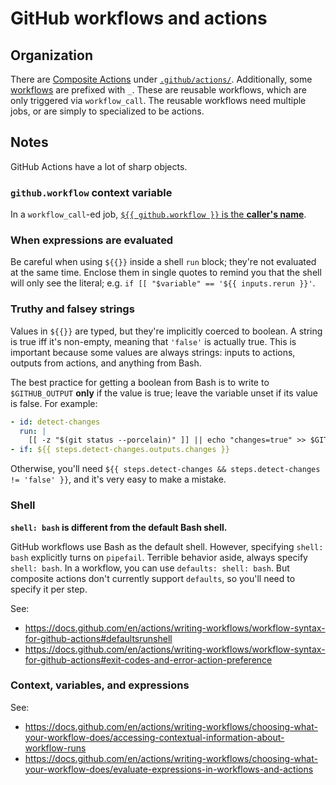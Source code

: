 # GitHub workflows and actions

## Organization

There are
[Composite Actions](https://docs.github.com/en/actions/sharing-automations/creating-actions/creating-a-composite-action)
under [`.github/actions/`](actions/).
Additionally, some [workflows](workflows/) are prefixed with `_`.
These are reusable workflows, which are only triggered via `workflow_call`.
The reusable workflows need multiple jobs, or are simply to specialized to be actions.

## Notes

GitHub Actions have a lot of sharp objects.

### `github.workflow` context variable

In a `workflow_call`-ed job,
[`${{ github.workflow }}` is the **caller's name**](https://github.com/orgs/community/discussions/30708#discussioncomment-3518412).

### When expressions are evaluated

Be careful when using `${{}}` inside a shell `run` block;
they're not evaluated at the same time.
Enclose them in single quotes to remind you that the shell will only see the literal;
e.g. `if [[ "$variable" == '${{ inputs.rerun }}'`.

### Truthy and falsey strings

Values in `${{}}` are typed, but they're implicitly coerced to boolean.
A string is true iff it's non-empty, meaning that `'false'` is actually true.
This is important because some values are always strings:
inputs to actions, outputs from actions, and anything from Bash.

The best practice for getting a boolean from Bash is to write to `$GITHUB_OUTPUT`
**only** if the value is true; leave the variable unset if its value is false.
For example:

```yaml
- id: detect-changes
  run: |
    [[ -z "$(git status --porcelain)" ]] || echo "changes=true" >> $GITHUB_OUTPUT
- if: ${{ steps.detect-changes.outputs.changes }}
```

Otherwise, you'll need `${{ steps.detect-changes && steps.detect-changes != 'false' }}`,
and it's very easy to make a mistake.

### Shell

**`shell: bash` is different from the default Bash shell.**

GitHub workflows use Bash as the default shell.
However, specifying `shell: bash` explicitly turns on `pipefail`.
Terrible behavior aside, always specify `shell: bash`.
In a workflow, you can use `defaults: shell: bash`.
But composite actions don't currently support `defaults`, so you'll need to specify it per step.

See:

- https://docs.github.com/en/actions/writing-workflows/workflow-syntax-for-github-actions#defaultsrunshell
- https://docs.github.com/en/actions/writing-workflows/workflow-syntax-for-github-actions#exit-codes-and-error-action-preference

### Context, variables, and expressions

See:

- https://docs.github.com/en/actions/writing-workflows/choosing-what-your-workflow-does/accessing-contextual-information-about-workflow-runs
- https://docs.github.com/en/actions/writing-workflows/choosing-what-your-workflow-does/evaluate-expressions-in-workflows-and-actions
